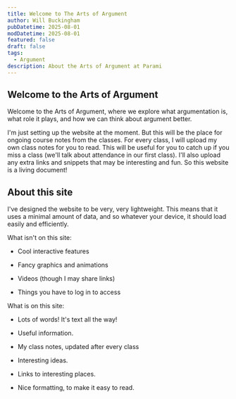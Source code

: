 ```yaml
---
title: Welcome to The Arts of Argument
author: Will Buckingham
pubDatetime: 2025-08-01
modDatetime: 2025-08-01
featured: false
draft: false
tags:
  - Argument
description: About the Arts of Argument at Parami
---
```

## Welcome to the Arts of Argument

Welcome to the Arts of Argument, where we explore what argumentation is, what role it plays, and how we can think about argument better.

I'm just setting up the website at the moment. But this will be the place for ongoing course notes from the classes. For every class, I will upload my own class notes for you to read. This will be useful for you to catch up if you miss a class (we'll talk about attendance in our first class). I'll also upload any extra links and snippets that may be interesting and fun. So this website is a living document!

## About this site

I've designed the website to be very, very lightweight. This means that it uses a minimal amount of data, and so whatever your device, it should load easily and efficiently.

What isn't on this site:

*   Cool interactive features
    
*   Fancy graphics and animations
    
*   Videos (though I may share links)
    
*   Things you have to log in to access
    

What is on this site:

*   Lots of words! It's text all the way!
    
*   Useful information.
    
*   My class notes, updated after every class
    
*   Interesting ideas.
    
*   Links to interesting places.
    
*   Nice formatting, to make it easy to read.